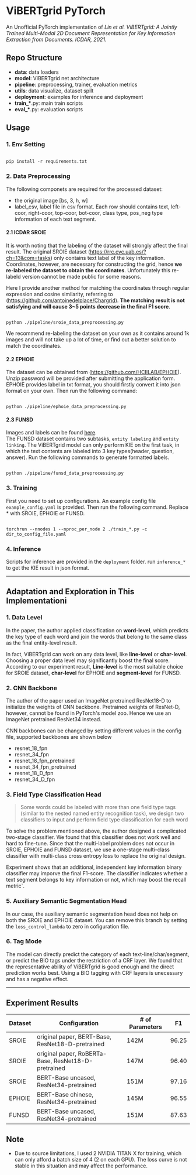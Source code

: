 # ViBERTgrid PyTorch

An Unofficial PyTorch implementation of *Lin et al. ViBERTgrid: A Jointly Trained Multi-Modal 2D Document Representation for Key Information Extraction from Documents. ICDAR, 2021.*

## Repo Structure

- **data**: data loaders
- **model**: ViBERTgrid net architecture
- **pipeline**: preprocessing, trainer, evaluation metrics
- **utils**: data visualize, dataset spilt
- **deployment**: examples for inference and deployment
- **train_\***.py: main train scripts
- **eval_\***.py: evaluation scripts

## Usage

### 1. Env Setting

```

pip install -r requirements.txt

```

### 2. Data Preprocessing

The following componets are required for the processed dataset:
- the original image [bs, 3, h, w]
- label_csv, label file in csv format. Each row should contains text, left-coor, right-coor, top-coor, bot-coor, class type, pos_neg type information of each text segment.

#### 2.1 ICDAR SROIE
It is worth noting that the labeling of the dataset will strongly affect the final result.
The original SROIE dataset (https://rrc.cvc.uab.es/?ch=13&com=tasks) only contains
text label of the key information. Coordinates, however, are necessary for constructing the grid, hence **we re-labeled the dataset to obtain the coordinates**. Unfortunately this re-labeld version cannot be made public for some reasons.

Here I provide another method for matching the coordinates through regular expression and cosine similarity, referring to (https://github.com/antoinedelplace/Chargrid). **The matching result is not satisfying and will cause 3~5 points decrease in the final F1 score**. 

```shell

python ./pipeline/sroie_data_preprocessing.py

```

We recommend re-labeling the dataset on your own as it contains around 1k images and will not take up a lot of time, or find out a better solution to match the coordinates.

#### 2.2 EPHOIE
The dataset can be obtained from (https://github.com/HCIILAB/EPHOIE). Unzip password will be provided after submitting the application form.  
EPHOIE provides label in txt format, you should firstly convert it into json format on your own. Then run the following command:

```shell

python ./pipeline/ephoie_data_preprocessing.py

```

#### 2.3 FUNSD
Images and labels can be found [here](https://guillaumejaume.github.io/FUNSD/).  
The FUNSD dataset contains two subtasks, `entity labeling` and `entity linking`. The ViBERTgrid model can only perform KIE on the first task, in which the text contents are labeled into 3 key types(header, question, answer).  Run the following commands to generate formatted labels.

```shell

python ./pipeline/funsd_data_preprocessing.py

```

### 3. Training

First you need to set up configurations. An example config file `example_config.yaml` is provided. Then run the following command. Replace * with SROIE, EPHOIE or FUNSD.

```shell

torchrun --nnodes 1 --nproc_per_node 2 ./train_*.py -c dir_to_config_file.yaml

```

### 4. Inference

Scripts for inference are provided in the `deployment` folder. run `inference_*` to get the KIE result in json format.

------

## Adaptation and Exploration in This Implementationi

### 1. Data Level
In the paper, the author applied classification on **word-level**, which predicts the key type of each word and join the words that belong to the same class as the final entity-level result. 

In fact, ViBERTgrid can work on any data level, like **line-level** or **char-level**. Choosing a proper data level may significantly boost the final score. According to our experiment result, **Line-level** is the most suitable choice for SROIE dataset, **char-level** for EPHOIE and **segment-level** for FUNSD.

### 2. CNN Backbone
The author of the paper used an ImageNet pretrained ResNet18-D to initialize the weights of CNN backbone. Pretrained weights of ResNet-D, however, cannot be found in PyTorch's model zoo. Hence we use an ImageNet pretrained ResNet34 instead.

CNN backbones can be changed by setting different values in the config file, supported backbones are shown below
- resnet_18_fpn
- resnet_34_fpn
- resnet_18_fpn_pretrained
- resnet_34_fpn_pretrained
- resnet_18_D_fpn
- resnet_34_D_fpn

### 3. Field Type Classification Head
> Some words could be labeled with more than one field type tags (similar to the nested named entity recognition task), we design two classifiers to input and perform field type classification for each word

To solve the problem mentioned above, the author designed a complicated two-stage classifier. We found that this classifier does not work well and hard to fine-tune. Since that the multi-label problem does not occur in SROIE, EPHOIE and FUNSD dataset, we use a one-stage multi-class classifier with multi-class cross entropy loss to replace the original design.

Experiment shows that an additional, independent key information binary classifier may imporve the final F1-score. The classifier indicates whether a text segment belongs to key information or not, which may boost the recall metric`.

### 5. Auxiliary Semantic Segmentation Head

In our case, the auxiliary semantic segmentation head does not help on both the SROIE and EPHOIE dataset. You can remove this branch by setting the `loss_control_lambda` to zero in cofiguration file.

### 6. Tag Mode

The model can directly predict the category of each text-line/char/segment, or predict the BIO tags under the restriction of a CRF layer. We found that the representative ability of ViBERTgrid is good enough and the direct prediction works best. Using a BIO tagging with CRF layers is unecessary and has a negative effect.

-----


## Experiment Results

| Dataset | Configuration                                       | # of Parameters | F1    |
| ------- | --------------------------------------------------- | --------------- | ----- |
| SROIE   | original paper, BERT-Base, ResNet18-D-pretrained    | 142M            | 96.25 |
| SROIE   | original paper, RoBERTa-Base, ResNet18-D-pretrained | 147M            | 96.40 |
| SROIE   | BERT-Base uncased, ResNet34-pretrained              | 151M            | 97.16 |
| EPHOIE  | BERT-Base chinese, ResNet34-pretrained              | 145M            | 96.55 |
| FUNSD   | BERT-Base uncased, ResNet34-pretrained              | 151M            | 87.63 |


## Note
- Due to source limitations, I used 2 NVIDIA TITAN X for training, which can only afford a batch size of 4 (2 on each GPU). The loss curve is not stable in this situation and may affect the performance.

